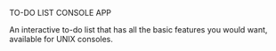 TO-DO LIST CONSOLE APP

An interactive to-do list that has all the basic features you would want, available for UNIX consoles.



